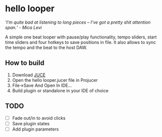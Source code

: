 # hello looper

*‘I’m quite bad at listening to long pieces – I’ve got a pretty shit attention span.‘ - Mica Levi*

A simple one beat looper with pause/play functionality, tempo sliders, start time sliders and four hotkeys to save positions in file. It also allows to sync the tempo and the beat to the host DAW.

## How to build

1. Download [JUCE](https://juce.com/get-juce)
2. Open the hello looper.jucer file in Projucer
3. File->Save And Open In IDE...
4. Build plugin or standalone in your IDE of choice

## TODO
- [ ] Fade out/in to avoid clicks
- [ ] Save plugin states
- [ ] Add plugin parameters
